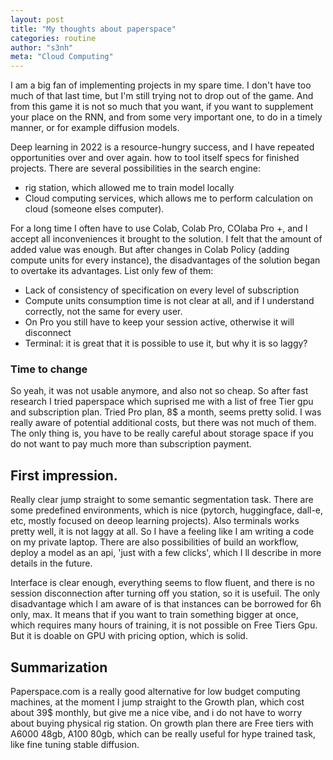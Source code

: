 ```yaml
---
layout: post
title: "My thoughts about paperspace"
categories: routine
author: "s3nh"
meta: "Cloud Computing"
---
```



I am a big fan of implementing projects in my spare time.
I don't have too much of that last time, but I'm still trying not to drop out of the game.
And from this game it is not so much that you want, if you want to supplement your place on the RNN, and from some very important one, to do in a timely manner, or for example diffusion models.

Deep learning in 2022 is a resource-hungry success, and I have repeated opportunities over and over again.
how to tool itself specs for finished projects.
There are several possibilities in the search engine:

- rig station,  which allowed me to train model locally 
- Cloud computing services, which allows me to perform calculation on cloud (someone elses computer).


For a long time I often have to use Colab, Colab Pro, COlaba Pro +, and I accept all inconveniences it brought to the solution. I felt that the amount of added value was enough.
But after changes in Colab Policy (adding compute units for every instance), the disadvantages of the solution began to overtake its advantages. 
List only few of them:

- Lack of consistency of specification on every level of subscription
- Compute units consumption time is not clear at all, and if I understand correctly, not the  same for every user. 
- On Pro you still have to keep your session active, otherwise it will disconnect
- Terminal: it is great that it is possible to use it, but why it is so laggy?


### Time to change 

So yeah, it was not usable anymore, and also not so cheap. 
So after fast research I tried paperspace which suprised me with a list of free Tier gpu and subscription plan. 
Tried Pro plan, 8$ a month, seems pretty solid. I was really aware of potential additional costs, but there was not much of them. 
The only thing is, you have to be really careful about storage space if you do not want to pay much more than subscription payment. 


## First impression. 

Really clear jump straight to some semantic segmentation task. 
There are some predefined environments, which is nice (pytorch, huggingface, dall-e, etc, mostly focused on deeop learning projects).
Also terminals works pretty well, it is not laggy at all. 
So I have a feeling like I am writing a code on my private laptop. 
There are also possibilities of build an workflow, deploy a model as an api, 'just with a few clicks', which I ll describe in more details in the future. 

Interface is clear enough, everything seems to flow fluent, and there is no session disconnection after turning off you station, so it is usefuil. 
The only disadvantage which I am aware of is that instances can be borrowed for 6h only, max. 
It means that if you want to train something bigger at once, which requires many hours of training, it is not possible on Free Tiers Gpu. 
But it is doable on GPU with pricing option, which is solid. 

## Summarization 

Paperspace.com is a really good alternative for low budget computing machines, at the moment I jump straight to the Growth plan, 
which cost about 39$ monthly, but give me a nice vibe, and i do not have to worry about buying physical rig station. 
On growth plan there are Free tiers with A6000 48gb, A100 80gb, which can be really useful for hype trained task, like fine tuning stable diffusion. 
